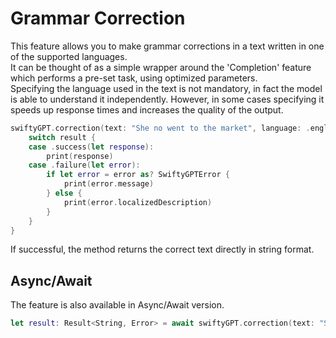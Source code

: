 # Grammar Correction

This feature allows you to make grammar corrections in a text written in one of the supported languages.
<br />
It can be thought of as a simple wrapper around the 'Completion' feature which performs a pre-set task, using optimized parameters.
<br />
Specifying the language used in the text is not mandatory, in fact the model is able to understand it independently. However, in some cases specifying it speeds up response times and increases the quality of the output.

```swift
swiftyGPT.correction(text: "She no went to the market", language: .english) { result in
    switch result {
    case .success(let response):
        print(response)
    case .failure(let error):
        if let error = error as? SwiftyGPTError {
            print(error.message)
        } else {
            print(error.localizedDescription)
        }
    }
}
```

If successful, the method returns the correct text directly in string format.

## Async/Await

The feature is also available in Async/Await version.

```swift
let result: Result<String, Error> = await swiftyGPT.correction(text: "She no went to the market", language: .english)
```
